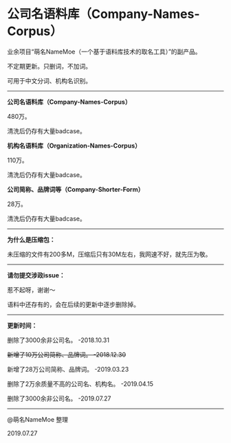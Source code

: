 # 公司名语料库（Company-Names-Corpus）
业余项目“萌名NameMoe（一个基于语料库技术的取名工具）”的副产品。

不定期更新。只删词，不加词。

可用于中文分词、机构名识别。

---

<strong>公司名语料库（Company-Names-Corpus）</strong>

480万。

清洗后仍存有大量badcase。


<strong>机构名语料库（Organization-Names-Corpus）</strong>

110万。

清洗后仍存有大量badcase。


<strong>公司简称、品牌词等（Company-Shorter-Form）</strong>

28万。

清洗后仍存有大量badcase。

---

<strong>为什么是压缩包：</strong>

未压缩的文件有200多M，压缩后只有30M左右，我网速不好，就先压为敬。

---

<strong>请勿提交涉政issue：</strong>

惹不起呀，谢谢～

语料中还存有的，会在后续的更新中逐步删除掉。

---

<strong>更新时间：</strong>

删除了3000余非公司名。 -2018.10.31

<del>新增了10万公司简称、品牌词。 -2018.12.30</del>

新增了28万公司简称、品牌词。 -2019.03.23

删除了2万余质量不高的公司名、机构名。 -2019.04.15

删除了3000余非公司名。 -2019.07.27

---

@萌名NameMoe 整理

2019.07.27

